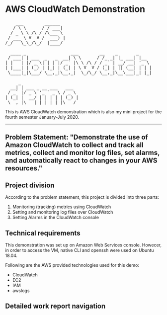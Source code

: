 # AWS CloudWatch Demonstration

<pre>    ___        ______  
   / \ \      / / ___| 
  / _ \ \ /\ / /\___ \ 
 / ___ \ V  V /  ___) |
/_/   \_\_/\_/  |____/ 
                       
  ____ _                 ___        __    _       _     
 / ___| | ___  _   _  __| \ \      / /_ _| |_ ___| |__  
| |   | |/ _ \| | | |/ _` |\ \ /\ / / _` | __/ __| &apos;_ \ 
| |___| | (_) | |_| | (_| | \ V  V / (_| | || (__| | | |
 \____|_|\___/ \__,_|\__,_|  \_/\_/ \__,_|\__\___|_| |_|
                                                        
     _                      
  __| | ___ _ __ ___   ___  
 / _` |/ _ \ &apos;_ ` _ \ / _ \ 
| (_| |  __/ | | | | | (_) |
 \__,_|\___|_| |_| |_|\___/ 
</pre>

This is AWS CloudWatch demonstration which is also my mini project for the fourth semester January-July 2020.

---
Problem Statement: "Demonstrate the use of Amazon CloudWatch to collect and track all metrics, collect and monitor log files, set alarms, and automatically react to changes in your AWS resources."
---

## Project division

According to the problem statement, this project is divided into three parts:

1. Monitoring (tracking) metrics using CloudWatch
2. Setting and monitoring log files over CloudWatch
3. Setting Alarms in the CloudWatch console

## Technical requirements

This demonstration was set up on Amazon Web Services console. Howecer, in order to access the VM, native CLI and openssh were used on Ubuntu 18.04.

Following are the AWS provided technologies used for this demo:

- CloudWatch
- EC2
- IAM
- awslogs

## Detailed work report navigation



